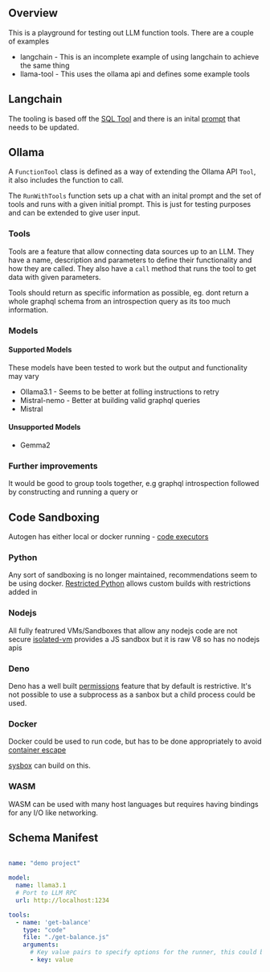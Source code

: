 

## Overview

This is a playground for testing out LLM function tools. There are a couple of examples

* langchain - This is an incomplete example of using langchain to achieve the same thing
* llama-tool - This uses the ollama api and defines some example tools

## Langchain

The tooling is based off the [SQL Tool](https://github.com/langchain-ai/langchainjs/blob/159e8e9e27122ea79af0458b33f62d6f936e144c/langchain/src/tools/sql.ts) and there is an inital [prompt](https://github.com/langchain-ai/langchainjs/blob/159e8e9e27122ea79af0458b33f62d6f936e144c/langchain/src/agents/toolkits/sql/prompt.ts#L1) that needs to be updated.

## Ollama

A `FunctionTool` class is defined as a way of extending the Ollama API `Tool`, it also includes the function to call.

The `RunWithTools` function sets up a chat with an inital prompt and the set of tools and runs with a given initial prompt. This is just for testing purposes and can be extended to give user input.

### Tools

Tools are a feature that allow connecting data sources up to an LLM.
They have a name, description and parameters to define their functionality and how they are called.
They also have a `call` method that runs the tool to get data with given parameters.

Tools should return as specific information as possible, eg. dont return a whole graphql schema from an introspection query as its too much information.


### Models
#### Supported Models

These models have been tested to work but the output and functionality may vary

- Ollama3.1 - Seems to be better at folling instructions to retry
- Mistral-nemo - Better at building valid graphql queries
- Mistral

#### Unsupported Models

- Gemma2


### Further improvements

It would be good to group tools together, e.g graphql introspection followed by constructing and running a query or


## Code Sandboxing

Autogen has either local or docker running - [code executors](https://microsoft.github.io/autogen/docs/tutorial/code-executors)

### Python

Any sort of sandboxing is no longer maintained, recommendations seem to be using docker.
[Restricted Python](https://restrictedpython.readthedocs.io/en/latest/) allows custom builds with restrictions added in

### Nodejs

All fully featrured VMs/Sandboxes that allow any nodejs code are not secure
[isolated-vm](https://github.com/laverdet/isolated-vm) provides a JS sandbox but it is raw V8 so has no nodejs apis


### Deno

Deno has a well built [permissions](https://docs.deno.com/runtime/manual/basics/permissions/) feature that by default is restrictive.
It's not possible to use a subprocess as a sanbox but a child process could be used.

### Docker

Docker could be used to run code, but has to be done appropriately to avoid [container escape](https://www.cybereason.com/blog/container-escape-all-you-need-is-cap-capabilities)

[sysbox](https://github.com/nestybox/sysbox) can build on this.

### WASM

WASM can be used with many host languages but requires having bindings for any I/O like networking.

## Schema Manifest

```yaml

name: "demo project"

model:
  name: llama3.1
  # Port to LLM RPC
  url: http://localhost:1234

tools:
  - name: 'get-balance'
    type: "code"
    file: "./get-balance.js"
    arguments:
      # Key value pairs to specify options for the runner, this could be endpoints, timeouts etc.
      - key: value

```
